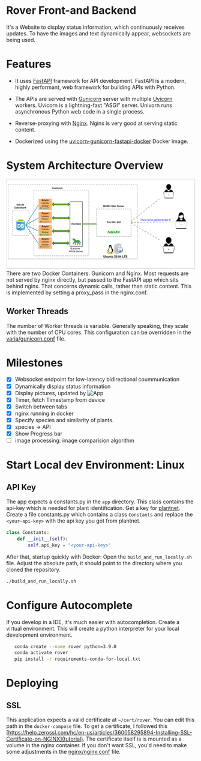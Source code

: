 # Rover Front-and Backend
It's a Website to display status information, which continuously receives updates. To have the images and text dynamically appear, websockets are being used. 


# Features
* It uses [FastAPI](https://fastapi.tiangolo.com/) framework for API development. FastAPI is a modern, highly performant, web framework for building APIs with Python.

* The APIs are served with [Gunicorn](https://gunicorn.org/) server with multiple [Uvicorn](https://www.uvicorn.org/) workers. Uvicorn is a lightning-fast "ASGI" server. Univorn runs asynchronous Python web code in a single process.

* Reverse-proxying with [Nginx](https://www.nginx.com). Nginx is very good at serving static content. 

* Dockerized using the [uvicorn-gunicorn-fastapi-docker](https://github.com/tiangolo/uvicorn-gunicorn-fastapi-docker) Docker image.

# System Architecture Overview
![](https://github.com/cyrillkuettel/rover/blob/main/doc/diagram/w.png)
There are two Docker Containers: Gunicorn and Nginx. Most requests are not served by nginx directly, but passed to the FastAPI app which sits behind nginx. That concerns dynamic calls, rather than static content. This is implemented by setting a proxy_pass in the nginx.conf.
## Worker Threads
The number of Worker threads is variable. Generally speaking, they scale with the number of CPU cores. This configuration can be overridden in the [varia/gunicorn.conf](gunicorn.conf) file.

# Milestones
- [x] Websocket endpoint for low-latency bidirectional coummunication
- [x] Dynamically display status information
- [X] Display pictures, updated by ![App](https://github.com/cyrillkuettel/ecstatic-pilot)
- [x] Timer, fetch Timestamp from device
- [X] Switch between tabs
- [x] nginx running in docker
- [x] Specify species and similarity of plants.
- [x] species -> API
- [x] Show Progress bar
- [ ] image processing: image comparision algorithm

# Start Local dev Environment: Linux
## API Key
The app expects a constants.py in the `app` directory. This class contains the api-key which is needed for plant identification.
Get a key for [plantnet](https://my.plantnet.org/usage).
Create a file constants.py which contains a class `Constants` and replace the `<your-api-key>` with the api key you got from plantnet.
```python
class Constants:
    def __init__(self):
        self.api_key = "<your-api-key>"

```
After that, startup quickly with Docker:
Open the `build_and_run_locally.sh` file.
Adjust the absolute path, it should point to the directory where you cloned the repository.
 ```bash
 ./build_and_run_locally.sh
```


# Configure Autocomplete
If you develop in a IDE, it's much easier with autocompletion.
Create a virtual environment. This will create a python interpreter for your local development environment. 

```bash
   conda create --name rover python=3.9.0
   conda activate rover
   pip install -r requirements-conda-for-local.txt 
```
# Deploying
## SSL
This application expects a valid certificate at `~/cert/rover`. You can edit this path in the `docker-compose` file. To get a certificate, I followed this [https://help.zerossl.com/hc/en-us/articles/360058295894-Installing-SSL-Certificate-on-NGINX](tutorial). 
The certificate itself is is mounted as a volume in the nginx container. 
If you don't want SSL, you'd need to make some adjustments in the [nginx/nginx.conf](nginx.conf) file. 


